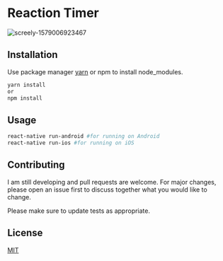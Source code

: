 # Reaction Timer

![screely-1579006923467](https://user-images.githubusercontent.com/10114716/72346530-3d2e2100-36e7-11ea-8f11-0355c24b5420.png)

## Installation

Use package manager [yarn](https://yarnpkg.com/en/docs/install) or npm to install node_modules.

```bash
yarn install
or
npm install
```

## Usage

```bash
react-native run-android #for running on Android
react-native run-ios #for running on iOS
```

## Contributing
I am still developing and pull requests are welcome. For major changes, please open an issue first to discuss together what you would like to change.

Please make sure to update tests as appropriate.

## License
[MIT](https://choosealicense.com/licenses/mit/)